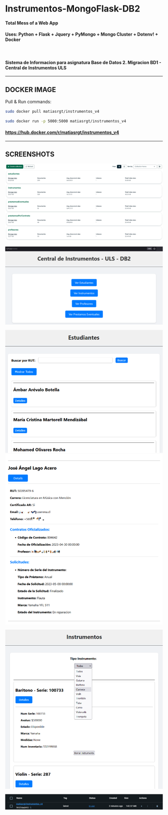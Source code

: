 # Instrumentos-MongoFlask-DB2

#### Total Mess of a Web App <br>
#### Uses: Python + Flask + Jquery + PyMongo + Mongo Cluster + Dotenv! + Docker<br>
<br>

#### Sistema de Informacion para asignatura Base de Datos 2. Migracion BD1 - Central de Instrumentos ULS

---

## DOCKER IMAGE
Pull & Run commands:<br>
```bash
sudo docker pull matiasrgt/instrumentos_v4
```
```bash
sudo docker run -p 5000:5000 matiasrgt/instrumentos_v4
```
#### https://hub.docker.com/r/matiasrgt/instrumentos_v4
---

## SCREENSHOTS

![Alt text](https://github.com/MatiasRGT/img_resources/blob/main/DB2/db2_colecciones.png) <br>

![Alt text](https://github.com/MatiasRGT/img_resources/blob/main/DB2/db2_index.png) <br>

![Alt text](https://github.com/MatiasRGT/img_resources/blob/main/DB2/db2_estudiantes.png) <br>
![Alt text](https://github.com/MatiasRGT/img_resources/blob/main/DB2/db2_estudiante_detalles.png) <br>

![Alt text](https://github.com/MatiasRGT/img_resources/blob/main/DB2/db2_instrumentos2.png) <br>

![Alt text](https://github.com/MatiasRGT/img_resources/blob/main/DB2/db2_docker.png) <br>
